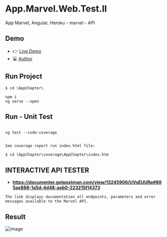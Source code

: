 # App.Marvel.Web.Test.II
App Marvel, Angular, Heroku - marvel - API


## Demo

- :point_right: [Live Demo](https://test-geo-app-marvel.web.app/)
- :computer: [Author](https://github.com/GeovannyDias)


## Run Project

```
$ cd \AppChapter\

npm i
ng serve --open

```

## Run - Unit Test

```

ng test --code-coverage


See coverage report run index.html file:

$ cd \AppChapter\coverage\AppChapter\index.htm

```

## INTERACTIVE API TESTER

* **https://documenter.getpostman.com/view/13245906/UVsEUURp#895ae888-1a5d-4d48-aeb0-223215f14373**

```
The link displays documentation all endpoints, parameters and error messages available to the Marvel API.

```




## Result

![image](https://user-images.githubusercontent.com/23192401/160305856-a2d15c63-eea7-4ff9-8d77-50ae1bedd7f2.png)

